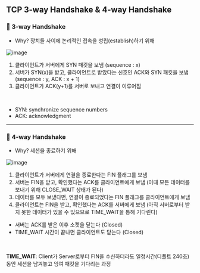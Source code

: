 ## TCP 3-way Handshake & 4-way Handshake

### 🤝 **3-way Handshake**

- Why? 장치들 사이에 논리적인 접속을 성립(establish)하기 위해

![image](https://user-images.githubusercontent.com/44565524/125661341-86cf1929-3293-4730-a092-55496a4aa5cf.png)

1. 클라이언트가 서버에게 SYN 패킷을 보냄 (sequence : x)
2. 서버가 SYN(x)을 받고, 클라이언트로 받았다는 신호인 ACK와 SYN 패킷을 보냄 (sequence : y, ACK : x + 1)
3. 클라이언트가 ACK(y+1)를 서버로 보내고 연결이 이루어짐

<br>

- SYN: synchronize sequence numbers
- ACK: acknowledgment

<hr>

### 🤝 **4-way Handshake**

- Why? 세션을 종료하기 위해

![image](https://user-images.githubusercontent.com/44565524/125661616-04417fd9-e2ea-4dfa-8dbf-55f33a4f80af.png)

1. 클라이언트가 서버에게 연결을 종료한다는 FIN 플래그를 보냄
2. 서버는 FIN을 받고, 확인했다는 ACK를 클라이언트에게 보냄 (이때 모든 데이터를 보내기 위해 CLOSE_WAIT 상태가 된다)
3. 데이터를 모두 보냈다면, 연결이 종료되었다는 FIN 플래그를 클라이언트에게 보냄
4. 클라이언트는 FIN을 받고, 확인했다는 ACK를 서버에게 보냄 (아직 서버로부터 받지 못한 데이터가 있을 수 있으므로 TIME_WAIT을 통해 기다린다)

- 서버는 ACK를 받은 이후 소켓을 닫는다 (Closed)
- TIME_WAIT 시간이 끝나면 클라이언트도 닫는다 (Closed)

<br>

**TIME_WAIT**: Client가 Server로부터 FIN을 수신하더라도 일정시간(디폴트 240초)동안 세션을 남겨놓고 잉여 패킷을 기다리는 과정
